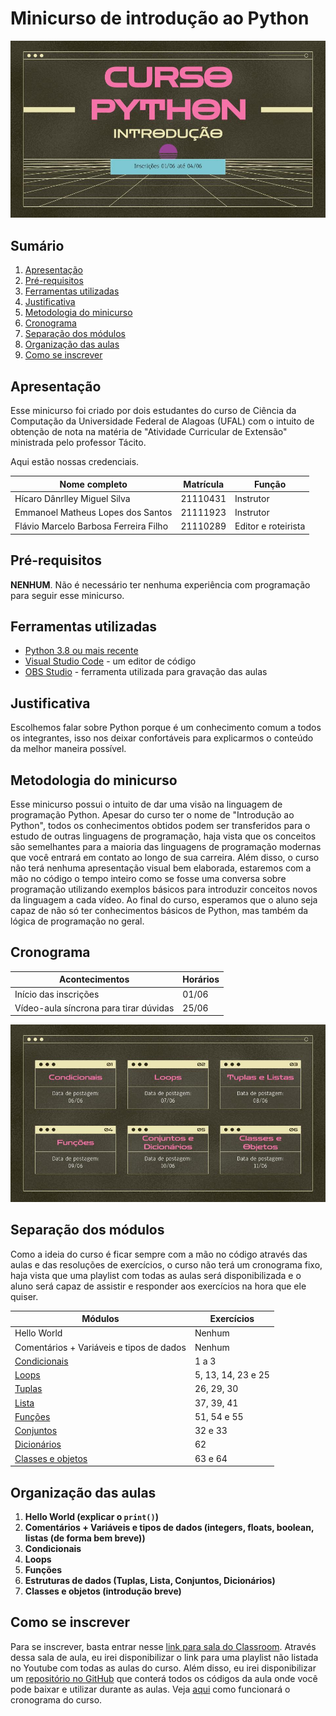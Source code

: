 # Minicurso de introdução ao Python

![introducao](imagens/intro.jpg)

## Sumário

1. [Apresentação](#apresentação)
2. [Pré-requisitos](#pré-requisitos)
3. [Ferramentas utilizadas](#ferramentas-utilizadas)
4. [Justificativa](#justificativa)
5. [Metodologia do minicurso](#metodologia-do-minicurso)
6. [Cronograma](#cronograma)
7. [Separação dos módulos](#separação-dos-módulos)
8. [Organização das aulas](#organização-das-aulas)
9. [Como se inscrever](#como-se-inscrever)

## Apresentação

Esse minicurso foi criado por dois estudantes do curso de Ciência da Computação da Universidade Federal de Alagoas (UFAL) com o intuito de obtenção de nota na matéria de "Atividade Curricular de Extensão" ministrada pelo professor Tácito. 

Aqui estão nossas credenciais.

| Nome completo                         | Matrícula | Função              |
|---------------------------------------|-----------|---------------------|
| Hícaro Dânrlley Miguel Silva          | 21110431  | Instrutor           |
| Emmanoel Matheus Lopes dos Santos     | 21111923  | Instrutor           |
| Flávio Marcelo Barbosa Ferreira Filho | 21110289  | Editor e roteirista |

## Pré-requisitos
**NENHUM**. Não é necessário ter nenhuma experiência com programação para seguir esse minicurso.

## Ferramentas utilizadas
- [Python 3.8 ou mais recente](https://www.python.org/)
- [Visual Studio Code](https://code.visualstudio.com/Download) - um editor de código
- [OBS Studio](https://obsproject.com/pt-br) - ferramenta utilizada para gravação das aulas

## Justificativa

Escolhemos falar sobre Python porque é um conhecimento comum a todos os integrantes, isso nos deixar confortáveis para explicarmos o conteúdo da melhor maneira possível.

## Metodologia do minicurso

Esse minicurso possui o intuito de dar uma visão na linguagem de programação Python. Apesar do curso ter o nome de "Introdução ao Python", todos os conhecimentos obtidos podem ser transferidos para o estudo de outras linguagens de programação, haja vista que os conceitos são semelhantes para a maioria das linguagens de programação modernas que você entrará em contato ao longo de sua carreira. Além disso, o curso não terá nenhuma apresentação visual bem elaborada, estaremos com a mão no código o tempo inteiro como se fosse uma conversa sobre programação utilizando exemplos básicos para introduzir conceitos novos da linguagem a cada vídeo. Ao final do curso, esperamos que o aluno seja capaz de não só ter conhecimentos básicos de Python, mas também da lógica de programação no geral. 

## Cronograma

| Acontecimentos							| Horários   |
|-----------------------------------------------------------------------|------------|
| Início das inscrições		           				| 01/06      |
| Vídeo-aula síncrona para tirar dúvidas                                | 25/06      |

![conteudos](imagens/conteudos.jpg)

## Separação dos módulos

Como a ideia do curso é ficar sempre com a mão no código através das aulas e das resoluções de exercícios, o curso não terá um cronograma fixo, haja vista que uma playlist com todas as aulas será disponibilizada e o aluno será capaz de assistir e responder aos exercícios na hora que ele quiser.

| Módulos                                  | Exercícios		|
|------------------------------------------|--------------------|
| Hello World                              | Nenhum     	|
| Comentários + Variáveis e tipos de dados | Nenhum     	|
| [Condicionais][]                         | 1 a 3      	|
| [Loops][]                                | 5, 13, 14, 23 e 25 |
| [Tuplas][]                               | 26, 29, 30     	|
| [Lista][]                                | 37, 39, 41      	|
| [Funções][]                              | 51, 54 e 55	|
| [Conjuntos][]                            | 32 e 33    	|
| [Dicionários][]                          | 62         	|
| [Classes e objetos][]                    | 63 e 64    	|

[Condicionais]: https://github.com/HicaroD/MinicursoDePython/blob/master/exercicios.md#desafios-estruturas-condicionais
[Loops]: https://github.com/HicaroD/MinicursoDePython/blob/master/exercicios.md#desafios-loops-for
[Funções]: https://github.com/HicaroD/MinicursoDePython/blob/master/exercicios.md#desafios-fun%C3%A7%C3%B5es-print
[Lista]: https://github.com/HicaroD/MinicursoDePython/blob/master/exercicios.md#desafios-listas
[Tuplas]: https://github.com/HicaroD/MinicursoDePython/blob/master/exercicios.md#desafios-tuplas
[Conjuntos]: https://github.com/HicaroD/MinicursoDePython/blob/master/exercicios.md#desafios-conjuntos
[Dicionários]: https://github.com/HicaroD/MinicursoDePython/blob/master/exercicios.md#desafios-dicion%C3%A1rios
[Classes e objetos]: https://github.com/HicaroD/MinicursoDePython/blob/master/exercicios.md#desafios-classes-e-objetos

## Organização das aulas

1. **Hello World (explicar o `print()`)**
2. **Comentários + Variáveis e tipos de dados (integers, floats, boolean, listas (de forma bem breve))**
3. **Condicionais**
4. **Loops**
5. **Funções**
6. **Estruturas de dados (Tuplas, Lista, Conjuntos, Dicionários)**
7. **Classes e objetos (introdução breve)**

## Como se inscrever

Para se inscrever, basta entrar nesse [link para sala do Classroom](https://classroom.google.com/c/NTA2NzU1NDg4MTc3?cjc=tdcvswa). Através dessa sala de aula, eu irei disponibilizar o link para uma playlist não listada no Youtube com todas as aulas do curso. Além disso, eu irei disponibilizar um [repositório no GitHub](https://github.com/HicaroD/MinicursoDePython) que conterá todos os códigos da aula onde você pode baixar e utilizar durante as aulas. Veja [aqui](#cronograma) como funcionará o cronograma do curso.
